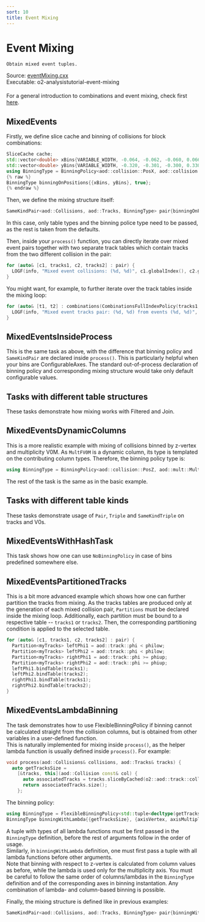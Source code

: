 ```yaml
---
sort: 10
title: Event Mixing
---
```


# Event Mixing

```goal
Obtain mixed event tuples.
```

<div style="margin-bottom:5mm">
  Source: <a href="https://github.com/AliceO2Group/O2Physics/blob/master/Tutorials/src/eventMixing.cxx" target="_blank">eventMixing.cxx</a><br>
  Executable: o2-analysistutorial-event-mixing
</div>

For a general introduction to combinations and event mixing, check first [here](../advanced-specifics/eventMixing.md).

## MixedEvents

Firstly, we define slice cache and binning of collisions for block combinations:

```cpp
SliceCache cache;
std::vector<double> xBins{VARIABLE_WIDTH, -0.064, -0.062, -0.060, 0.066, 0.068, 0.070, 0.072};
std::vector<double> yBins{VARIABLE_WIDTH, -0.320, -0.301, -0.300, 0.330, 0.340, 0.350, 0.360};
using BinningType = BinningPolicy<aod::collision::PosX, aod::collision::PosY>;
{% raw %}
BinningType binningOnPositions{{xBins, yBins}, true};                                    // true is for 'ignore overflows' (true by default)
{% endraw %}
```

Then, we define the mixing structure itself:

```cpp
SameKindPair<aod::Collisions, aod::Tracks, BinningType> pair{binningOnPositions, 5, -1, &cache}; // indicates that 5 events should be mixed and under/overflow (-1) to be ignored
```

In this case, only table types and the binning police type need to be passed, as the rest is taken from the defaults.

Then, inside your `process()` function, you can directly iterate over mixed event pairs together with two separate track tables which contain tracks from the two different collision in the pair:

```cpp
for (auto& [c1, tracks1, c2, tracks2] : pair) {
  LOGF(info, "Mixed event collisions: (%d, %d)", c1.globalIndex(), c2.globalIndex());
}
```

You might want, for example, to further iterate over the track tables inside the mixing loop:

```cpp
for (auto& [t1, t2] : combinations(CombinationsFullIndexPolicy(tracks1, tracks2))) {
  LOGF(info, "Mixed event tracks pair: (%d, %d) from events (%d, %d)", t1.index(), t2.index(), c1.index(), c2.index());
}
```

## MixedEventsInsideProcess

This is the same task as above, with the difference that binning policy and `SameKindPair` are declared inside `process()`. This is particularly helpful when your bins are ConfigurableAxes. The standard out-of-process declaration of binning policy and corresponding mixing structure would take only default configurable values.

## Tasks with different table structures

These tasks demonstrate how mixing works with Filtered and Join.

## MixedEventsDynamicColumns

This is a more realistic example with mixing of collisions binned by z-vertex and multiplicity V0M. As `MultFV0M` is a dynamic column, its type is templated on the contributing column types. Therefore, the binning policy type is:

```cpp
using BinningType = BinningPolicy<aod::collision::PosZ, aod::mult::MultFV0M<aod::mult::MultFV0A, aod::mult::MultFV0C>>;
```

The rest of the task is the same as in the basic example.

## Tasks with different table kinds

These tasks demonstrate usage of `Pair`, `Triple` and `SameKindTriple` on tracks and V0s.

## MixedEventsWithHashTask

This task shows how one can use `NoBinningPolicy` in case of bins predefined somewhere else.

## MixedEventsPartitionedTracks

This is a bit more advanced example which shows how one can further partition the tracks from mixing. As the tracks tables are produced only at the generation of each mixed collision pair, `Partitions` must be declared inside the mixing loop. Additionally, each partition must be bound to a respective table -- `tracks1` or `tracks2`. Then, the corresponding partitioning condition is applied to the selected table.

```cpp
for (auto& [c1, tracks1, c2, tracks2] : pair) {
  Partition<myTracks> leftPhi1 = aod::track::phi < philow;
  Partition<myTracks> leftPhi2 = aod::track::phi < philow;
  Partition<myTracks> rightPhi1 = aod::track::phi >= phiup;
  Partition<myTracks> rightPhi2 = aod::track::phi >= phiup;
  leftPhi1.bindTable(tracks1);
  leftPhi2.bindTable(tracks2);
  rightPhi1.bindTable(tracks1);
  rightPhi2.bindTable(tracks2);
}
```

## MixedEventsLambdaBinning

The task demonstrates how to use FlexibleBinningPolicy if binning cannot be calculated straight from the collision columns, but is obtained from other variables in a user-defined function.<br>
This is naturally implemented for mixing inside `process()`, as the helper lambda function is usually defined inside `process()`. For example:
```cpp
void process(aod::Collisions& collisions, aod::Tracks& tracks) {
  auto getTracksSize =
    [&tracks, this](aod::Collision const& col) {
      auto associatedTracks = tracks.sliceByCached(o2::aod::track::collisionId, col.globalIndex(), this->cache); // it's cached, so slicing/grouping happens only once
      return associatedTracks.size();
    };
```

The binning policy:
```cpp
using BinningType = FlexibleBinningPolicy<std::tuple<decltype(getTracksSize)>, aod::collision::PosZ, decltype(getTracksSize)>;
BinningType binningWithLambda{{getTracksSize}, {axisVertex, axisMultiplicity}, true};
```
A tuple with types of all lambda functions must be first passed in the `BinningType` definition, before the rest of arguments follow in the order of usage.<br>
Similarly, in `binningWithLambda` definition, one must first pass a tuple with all lambda functions before other arguments.<br>
Note that binning with respect to z-vertex is calculated from column values as before, while the lambda is used only for the multiplicity axis. You must be careful to follow the same order of columns/lambdas in the `BinningType` definition and of the corresponding axes in binning instantation.
Any combination of lambda- and column-based binning is possible.

Finally, the mixing structure is defined like in previous examples:
```cpp
SameKindPair<aod::Collisions, aod::Tracks, BinningType> pair{binningWithLambda, 5, -1, collisions, tracksTuple, &cache};
```
